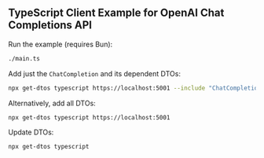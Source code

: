 ## TypeScript Client Example for OpenAI Chat Completions API

Run the example (requires Bun):

```bash
./main.ts
```

Add just the `ChatCompletion` and its dependent DTOs:

```bash
npx get-dtos typescript https://localhost:5001 --include "ChatCompletion.*"
```

Alternatively, add all DTOs:

```bash
npx get-dtos typescript https://localhost:5001
```

Update DTOs:

```bash
npx get-dtos typescript
```